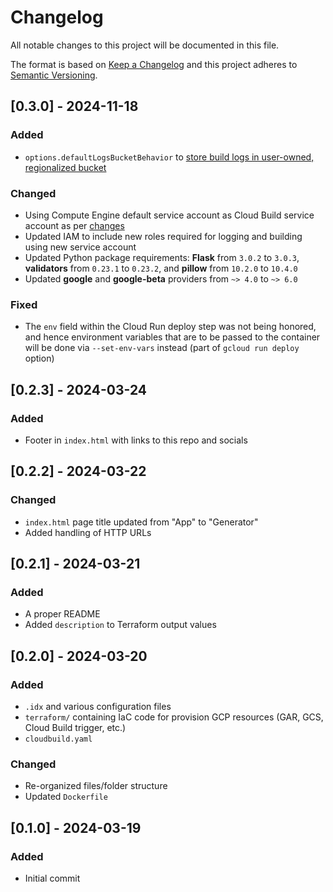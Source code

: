 # Changelog
All notable changes to this project will be documented in this file.

The format is based on [Keep a Changelog](http://keepachangelog.com/en/1.0.0/)
and this project adheres to [Semantic Versioning](http://semver.org/spec/v2.0.0.html).


## [0.3.0] - 2024-11-18
### Added
- `options.defaultLogsBucketBehavior` to [store build logs in user-owned, regionalized bucket](https://cloud.google.com/build/docs/securing-builds/store-manage-build-logs)
### Changed
- Using Compute Engine default service account as Cloud Build service account as per [changes](https://cloud.google.com/build/docs/cloud-build-service-account-updates)
- Updated IAM to include new roles required for logging and building using new service account
- Updated Python package requirements: **Flask** from `3.0.2` to `3.0.3`, **validators** from `0.23.1` to `0.23.2`, and **pillow** from `10.2.0` to `10.4.0`
- Updated **google** and **google-beta** providers from `~> 4.0` to `~> 6.0`
### Fixed
- The `env` field within the Cloud Run deploy step was not being honored, and hence environment variables that are to be passed to the container will be done via `--set-env-vars` instead (part of `gcloud run deploy` option)

## [0.2.3] - 2024-03-24
### Added
- Footer in `index.html` with links to this repo and socials

## [0.2.2] - 2024-03-22
### Changed
- `index.html` page title updated from "App" to "Generator"
- Added handling of HTTP URLs

## [0.2.1] - 2024-03-21
### Added
- A proper README
- Added `description` to Terraform output values

## [0.2.0] - 2024-03-20
### Added
- `.idx` and various configuration files
- `terraform/` containing IaC code for provision GCP resources (GAR, GCS, Cloud Build trigger, etc.)
- `cloudbuild.yaml`
### Changed
- Re-organized files/folder structure
- Updated `Dockerfile`

## [0.1.0] - 2024-03-19
### Added
- Initial commit
